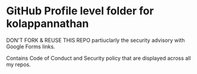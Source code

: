 # GitHub Profile level folder for kolappannathan

DON'T FORK &amp; REUSE THIS REPO partiuclarly the security advisory with Google Forms links.

Contains Code of Conduct and Security policy that are displayed across all my repos.
